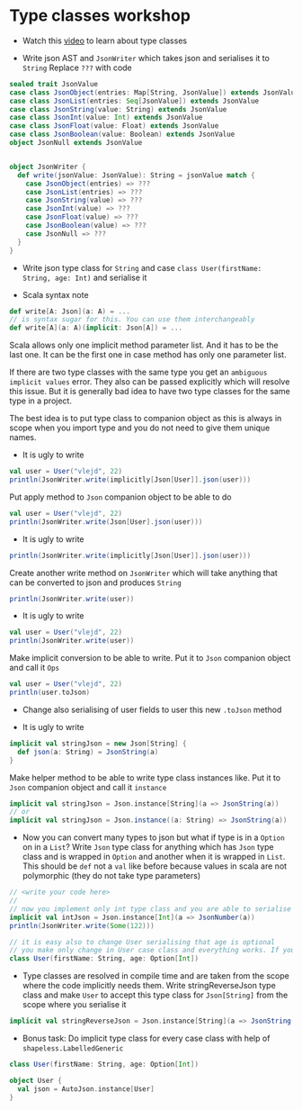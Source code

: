 # Type classes workshop

* Watch this [video](https://www.youtube.com/watch?v=sVMES4RZF-8) to learn about type classes

* Write json AST and `JsonWriter` which takes json and serialises it to `String`
Replace `???` with code

```scala
sealed trait JsonValue
case class JsonObject(entries: Map[String, JsonValue]) extends JsonValue
case class JsonList(entries: Seq[JsonValue]) extends JsonValue
case class JsonString(value: String) extends JsonValue
case class JsonInt(value: Int) extends JsonValue
case class JsonFloat(value: Float) extends JsonValue
case class JsonBoolean(value: Boolean) extends JsonValue
object JsonNull extends JsonValue


object JsonWriter {
  def write(jsonValue: JsonValue): String = jsonValue match {
    case JsonObject(entries) => ???
    case JsonList(entries) => ???
    case JsonString(value) => ???
    case JsonInt(value) => ???
    case JsonFloat(value) => ???
    case JsonBoolean(value) => ???
    case JsonNull => ???
  }
}

```

* Write json type class for `String` and case `class User(firstName: String, age: Int)` and serialise it

* Scala syntax note
```scala
def write[A: Json](a: A) = ...
// is syntax sugar for this. You can use them interchangeably
def write[A](a: A)(implicit: Json[A]) = ...
```
Scala allows only one implicit method parameter list. And it has to be the last one.
It can be the first one in case method has only one parameter list.

If there are two type classes with the same type you get an `ambiguous implicit values` error.
They also can be passed explicitly which will resolve this issue. But it is generally bad idea to have two type classes
for the same type in a project.

The best idea is to put type class to companion object as this is always in scope when you import type and
you do not need to give them unique names.

* It is ugly to write
```scala
val user = User("vlejd", 22)
println(JsonWriter.write(implicitly[Json[User]].json(user)))
```
Put apply method to `Json` companion object to be able to do
```scala
val user = User("vlejd", 22)
println(JsonWriter.write(Json[User].json(user)))
```

* It is ugly to write
```scala
println(JsonWriter.write(implicitly[Json[User]].json(user)))
```
Create another write method on `JsonWriter` which will take anything that can be converted to json and produces `String` 
```scala
println(JsonWriter.write(user))
```

* It is ugly to write
```scala
val user = User("vlejd", 22)
println(JsonWriter.write(user))
```
Make implicit conversion to be able to write. Put it to `Json` companion object and call it `Ops`
```scala
val user = User("vlejd", 22)
println(user.toJson)
```

* Change also serialising of user fields to user this new `.toJson` method

* It is ugly to write
```scala
implicit val stringJson = new Json[String] {
  def json(a: String) = JsonString(a) 
}
```
Make helper method to be able to write type class instances like. Put it to `Json` companion object and call it `instance`
```scala
implicit val stringJson = Json.instance[String](a => JsonString(a)) 
// or
implicit val stringJson = Json.instance((a: String) => JsonString(a)) 
```

* Now you can convert many types to json but what if type is in a `Option` on in a `List`?
Write `Json` type class for anything which has `Json` type class and is wrapped in `Option` and another when it is wrapped in `List`.
This should be `def` not a `val` like before because values in scala are not polymorphic (they do not take type parameters)
```scala
// <write your code here> 
// 
// now you implement only int type class and you are able to serialise Options  
implicit val intJson = Json.instance[Int](a => JsonNumber(a))
println(JsonWriter.write(Some(122)))

// it is easy also to change User serialising that age is optional
// you make only change in User case class and everything works. If you made more changes somewhere you have a problem
class User(firstName: String, age: Option[Int])
```

* Type classes are resolved in compile time and are taken from the scope where the code implicitly needs them.
Write stringReverseJson type class and make `User` to accept this type class for `Json[String]` from the scope
where you serialise it
```scala
implicit val stringReverseJson = Json.instance[String](a => JsonString(a.reverse)) 
```

* Bonus task: Do implicit type class for every case class with help of `shapeless.LabelledGeneric`
```scala
class User(firstName: String, age: Option[Int])

object User {
  val json = AutoJson.instance[User]
} 
```